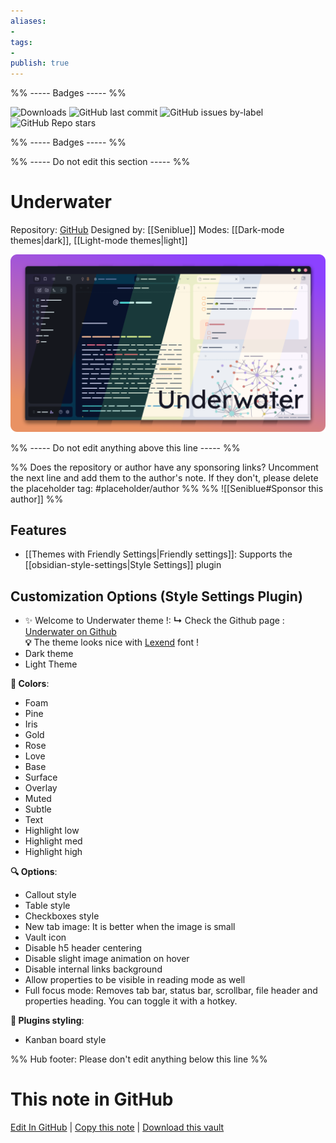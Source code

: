 ```yaml
---
aliases:
- 
tags: 
- 
publish: true
---
```


%% ----- Badges ----- %%

![Downloads](https://img.shields.io/badge/downloads-13773-573E7A?style=for-the-badge&logo=)
![GitHub last commit](https://img.shields.io/github/last-commit/Seniblue/Underwater?color=573E7A&label=last%20update&logo=github&style=for-the-badge)
![GitHub issues by-label](https://img.shields.io/github/issues/Seniblue/Underwater/help%20wanted?color=573E7A&logo=github&style=for-the-badge) 
![GitHub Repo stars](https://img.shields.io/github/stars/Seniblue/Underwater?color=573E7A&logo=github&style=for-the-badge)

%% ----- Badges ----- %%

%% ----- Do not edit this section ----- %%

# Underwater

Repository: [GitHub](https://github.com/Seniblue/Underwater)
Designed by: [[Seniblue]]
Modes: [[Dark-mode themes|dark]], [[Light-mode themes|light]]



![screenshot](https://github.com/Seniblue/Underwater/raw/HEAD/uw.png)

%% ----- Do not edit anything above this line ----- %% 

%% Does the repository or author have any sponsoring links? Uncomment the next line and add them to the author's note. If they don't, please delete the placeholder tag: #placeholder/author %%
%% ![[Seniblue#Sponsor this author]] %%


## Features

- [[Themes with Friendly Settings|Friendly settings]]: Supports the [[obsidian-style-settings|Style Settings]] plugin

## Customization Options (Style Settings Plugin) 
- ✨ Welcome to Underwater theme !: **↳** Check the Github page : [Underwater on Github](https://github.com/Seniblue/Underwater) </br> **💡** The theme looks nice with [Lexend](https://www.lexend.com/) font !
- Dark theme
- Light Theme

**🎨 Colors**: 
- Foam
- Pine
- Iris
- Gold
- Rose
- Love
- Base
- Surface
- Overlay
- Muted
- Subtle
- Text
- Highlight low
- Highlight med
- Highlight high

**🔍 Options**: 
- Callout style
- Table style
- Checkboxes style
- New tab image: It is better when the image is small
- Vault icon
- Disable h5 header centering
- Disable slight image animation on hover
- Disable internal links background
- Allow properties to be visible in reading mode as well
- Full focus mode: Removes tab bar, status bar, scrollbar, file header and properties heading. You can toggle it with a hotkey.

**🧩 Plugins styling**: 
- Kanban board style


%% Hub footer: Please don't edit anything below this line %%

# This note in GitHub

<span class="git-footer">[Edit In GitHub](https://github.dev/obsidian-community/obsidian-hub/blob/main/02%20-%20Community%20Expansions/02.05%20All%20Community%20Expansions/Themes/Underwater.md "git-hub-edit-note") | [Copy this note](https://raw.githubusercontent.com/obsidian-community/obsidian-hub/main/02%20-%20Community%20Expansions/02.05%20All%20Community%20Expansions/Themes/Underwater.md "git-hub-copy-note") | [Download this vault](https://github.com/obsidian-community/obsidian-hub/archive/refs/heads/main.zip "git-hub-download-vault") </span>
